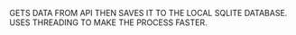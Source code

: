 GETS DATA FROM API THEN SAVES IT TO THE LOCAL SQLITE DATABASE.
USES THREADING TO MAKE THE PROCESS FASTER.